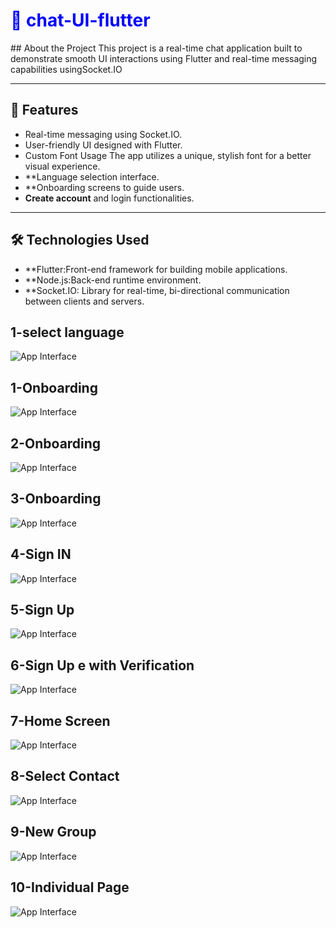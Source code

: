 <h1 style="color:blue; font-weight:bold;">🌟  chat-UI-flutter</h1>
## About the Project
This project is a real-time chat application built to demonstrate smooth UI interactions using Flutter and real-time messaging capabilities usingSocket.IO

---

## 🚀 Features
- Real-time messaging  using Socket.IO.
- User-friendly UI designed with Flutter.
- Custom Font Usage The app utilizes a unique, stylish font for a better visual experience.
- **Language selection interface.
- **Onboarding screens to guide users.
- **Create account** and login functionalities.

---

## 🛠️ Technologies Used
- **Flutter:Front-end framework for building mobile applications.
- **Node.js:Back-end runtime environment.
- **Socket.IO: Library for real-time, bi-directional communication between clients and servers.

## 1-select language


![App Interface](https://github.com/AhmadAmmar2022/Chat-UI-Flutter/blob/main/chatt/Screenshots-chat/Screenshot%202025-02-07%20183914.png)


## 1-Onboarding 
![App Interface](https://github.com/AhmadAmmar2022/Chat-UI-Flutter/blob/main/chatt/Screenshots-chat/Screenshot%202025-02-07%20193957.png)

## 2-Onboarding 
![App Interface](https://github.com/AhmadAmmar2022/Chat-UI-Flutter/blob/main/chatt/Screenshots-chat/Screenshot%202025-02-07%20194015.png)


## 3-Onboarding 
![App Interface](https://github.com/AhmadAmmar2022/Chat-UI-Flutter/blob/main/chatt/Screenshots-chat/Screenshot%202025-02-07%20194032.png)
## 4-Sign IN
![App Interface](https://github.com/AhmadAmmar2022/Chat-UI-Flutter/blob/main/chatt/Screenshots-chat/Screenshot%202025-02-07%20195030.png)
## 5-Sign Up 
![App Interface](https://github.com/AhmadAmmar2022/Chat-UI-Flutter/blob/main/chatt/Screenshots-chat/Screenshot%202025-02-07%20195139.png)
## 6-Sign Up e with Verification
![App Interface](https://github.com/AhmadAmmar2022/Chat-UI-Flutter/blob/main/chatt/Screenshots-chat/Screenshot%202025-02-07%20195357.png)
## 7-Home Screen
![App Interface](https://github.com/AhmadAmmar2022/Chat-UI-Flutter/blob/main/chatt/Screenshots-chat/Screenshot%202025-02-07%20220242.png)
## 8-Select Contact
![App Interface](https://github.com/AhmadAmmar2022/Chat-UI-Flutter/blob/main/chatt/Screenshots-chat/Screenshot%202025-02-07%20231820.png)
## 9-New Group
![App Interface](https://github.com/AhmadAmmar2022/Chat-UI-Flutter/blob/main/chatt/Screenshots-chat/Screenshot%202025-02-07%20233958.png)
## 10-Individual Page
![App Interface](https://github.com/AhmadAmmar2022/Chat-UI-Flutter/blob/main/chatt/Screenshots-chat/Screenshot%202025-02-07%20235736.png)
